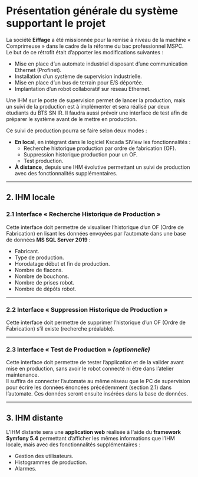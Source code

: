 # Présentation générale du système supportant le projet

La société **Eiffage** a été missionnée pour la remise à niveau de la machine « Comprimeuse » dans le cadre de la réforme du bac professionnel MSPC.  
Le but de ce rétrofit était d’apporter les modifications suivantes :  
- Mise en place d’un automate industriel disposant d’une communication Ethernet (Profinet).  
- Installation d’un système de supervision industrielle.  
- Mise en place d’un bus de terrain pour E/S déportée.  
- Implantation d’un robot collaboratif sur réseau Ethernet.  

Une IHM sur le poste de supervision permet de lancer la production, mais un suivi de la production est à implémenter et sera réalisé par deux étudiants du BTS SN IR. Il faudra aussi prévoir une interface de test afin de préparer le système avant de le mettre en production.  

Ce suivi de production pourra se faire selon deux modes :  
- **En local**, en intégrant dans le logiciel Kscada SIView les fonctionnalités :  
  - Recherche historique production par ordre de fabrication (OF).  
  - Suppression historique production pour un OF.  
  - Test production.  
- **À distance**, depuis une IHM évolutive permettant un suivi de production avec des fonctionnalités supplémentaires.  

---

## 2. IHM locale

### 2.1 Interface « Recherche Historique de Production »

Cette interface doit permettre de visualiser l’historique d’un OF (Ordre de Fabrication) en lisant les données envoyées par l’automate dans une base de données **MS SQL Server 2019** :  

- Fabricant.  
- Type de production.  
- Horodatage début et fin de production.  
- Nombre de flacons.  
- Nombre de bouchons.  
- Nombre de prises robot.  
- Nombre de dépôts robot.  

---

### 2.2 Interface « Suppression Historique de Production »

Cette interface doit permettre de supprimer l’historique d’un OF (Ordre de Fabrication) s’il existe (recherche préalable).  

---

### 2.3 Interface « Test de Production » *(optionnelle)*

Cette interface doit permettre de tester l’application et de la valider avant mise en production, sans avoir le robot connecté ni être dans l’atelier maintenance.  
Il suffira de connecter l’automate au même réseau que le PC de supervision pour écrire les données énoncées précédemment (section 2.1) dans l’automate. Ces données seront ensuite insérées dans la base de données.  

---

## 3. IHM distante

L’IHM distante sera une **application web** réalisée à l'aide du **framework Symfony 5.4** permettant d’afficher les mêmes informations que l’IHM locale, mais avec des fonctionnalités supplémentaires :  
- Gestion des utilisateurs.  
- Histogrammes de production.  
- Alarmes.  
